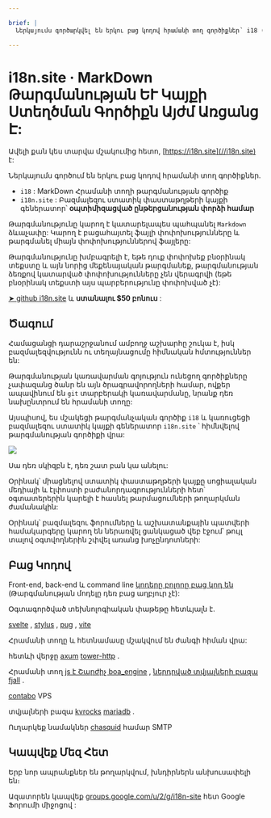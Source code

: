 ```yaml
---

brief: |
  Ներկայումս գործարկվել են երկու բաց կոդով հրամանի տող գործիքներ՝ i18 (MarkDown հրամանի տողի թարգմանության գործիք) և i18n.site (բազմալեզու ստատիկ փաստաթղթերի կայքի գեներատոր)

---
```



# i18n.site · MarkDown Թարգմանության ԵՒ Կայքի Ստեղծման Գործիքն Այժմ Առցանց Է:

Ավելի քան կես տարվա մշակումից հետո, [https://i18n.site](//i18n.site) է:

Ներկայումս գործում են երկու բաց կոդով հրամանի տող գործիքներ.

* `i18` : MarkDown Հրամանի տողի թարգմանության գործիք
* `i18n.site` : Բազմալեզու ստատիկ փաստաթղթերի կայքի գեներատոր՝ **օպտիմիզացված ընթերցանության փորձի համար**

Թարգմանությունը կարող է կատարելապես պահպանել `Markdown` ձևաչափը: Կարող է բացահայտել ֆայլի փոփոխությունները և թարգմանել միայն փոփոխություններով ֆայլերը:

Թարգմանությունը խմբագրելի է, եթե դուք փոփոխեք բնօրինակ տեքստը և այն նորից մեքենայական թարգմանեք, թարգմանության ձեռքով կատարված փոփոխությունները չեն վերագրվի (եթե բնօրինակ տեքստի այս պարբերությունը փոփոխված չէ):

[➤ github i18n.site](https://github.com/login/oauth/authorize?client_id=Ov23liuGAmK0plc9FgB3&amp;scope=user:email,user:follow,public_repo) և **ստանալու $50 բոնուս** :

## Ծագում

Համացանցի դարաշրջանում ամբողջ աշխարհը շուկա է, իսկ բազմալեզվությունն ու տեղայնացումը հիմնական հմտություններ են:

Թարգմանության կառավարման գոյություն ունեցող գործիքները չափազանց ծանր են այն ծրագրավորողների համար, ովքեր ապավինում են `git` տարբերակի կառավարմանը, նրանք դեռ նախընտրում են հրամանի տողը:

Այսպիսով, ես մշակեցի թարգմանչական գործիք `i18` և կառուցեցի բազմալեզու ստատիկ կայքի գեներատոր `i18n.site` ՝ հիմնվելով թարգմանության գործիքի վրա:

![](https://p.3ti.site/1723777556.avif)

Սա դեռ սկիզբն է, դեռ շատ բան կա անելու:

Օրինակ՝ միացնելով ստատիկ փաստաթղթերի կայքը սոցիալական մեդիայի և էլփոստի բաժանորդագրությունների հետ՝ օգտատերերին կարելի է հասնել թարմացումների թողարկման ժամանակին:

Օրինակ՝ բազմալեզու ֆորումները և աշխատանքային պատվերի համակարգերը կարող են ներառվել ցանկացած վեբ էջում՝ թույլ տալով օգտվողներին շփվել առանց խոչընդոտների:

## Բաց Կոդով

Front-end, back-end և command line [կոդերը բոլորը բաց կոդ են](https://i18n.site/i18n.site/c/src) (Թարգմանության մոդելը դեռ բաց աղբյուր չէ):

Օգտագործված տեխնոլոգիական փաթեթը հետևյալն է.

[svelte](https://svelte.dev) , [stylus](https://stylus-lang.com) , [pug](https://github.com/pugjs/pug) , [vite](https://github.com/vitejs/vite)

Հրամանի տողը և հետնամասը մշակվում են ժանգի հիման վրա:

հետևի վերջը [axum](https://github.com/tokio-rs/axum) [tower-http](https://github.com/tower-rs/tower-http/releases) .

Հրամանի տող [js է Շարժիչ boa_engine](https://docs.rs/boa_engine) , [ներդրված տվյալների բազա fjall](https://github.com/fjall-rs/fjall) .

[contabo](https://my.contabo.com) VPS

տվյալների բազա [kvrocks](https://kvrocks.apache.org) [mariadb](https://mariadb.org) .

Ուղարկեք նամակներ [chasquid](https://github.com/albertito/chasquid) համար SMTP

## Կապվեք Մեզ Հետ

Երբ նոր ապրանքներ են թողարկվում, խնդիրներն անխուսափելի են։

Ազատորեն կապվեք [groups.google.com/u/2/g/i18n-site](https://groups.google.com/u/2/g/i18n-site) հետ Google Ֆորումի միջոցով :